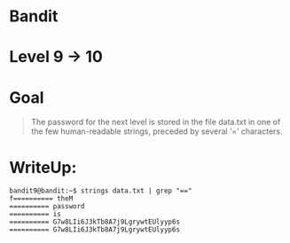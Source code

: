 # Bandit
# Level 9 -> 10
# Goal
> The password for the next level is stored in the file data.txt in one of the few human-readable strings, preceded by several ‘=’ characters.
# WriteUp:

```
bandit9@bandit:~$ strings data.txt | grep "=="
f========== theM
========== password
========== is
========== G7w8LIi6J3kTb8A7j9LgrywtEUlyyp6s
========== G7w8LIi6J3kTb8A7j9LgrywtEUlyyp6s
```
